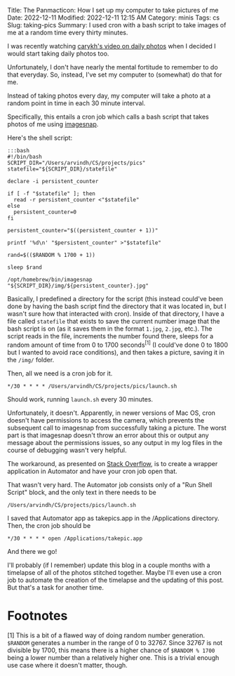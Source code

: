 Title: The Panmacticon: How I set up my computer to take pictures of me
Date: 2022-12-11
Modified: 2022-12-11 12:15 AM
Category: minis
Tags: cs
Slug: taking-pics
Summary: I used cron with a bash script to take images of me at a random time every thirty minutes.

I was recently watching [carykh's video on daily photos](https://www.youtube.com/watch?v=H4ukudIrLxQ) when I decided I would start taking daily photos too.

Unfortunately, I don't have nearly the mental fortitude to remember to do that everyday. So, instead, I've set my computer to (somewhat) do that for me.

Instead of taking photos every day, my computer will take a photo at a random point in time in each 30 minute interval.

Specifically, this entails a cron job which calls a bash script that takes photos of me using [imagesnap](https://github.com/rharder/imagesnap).

Here's the shell script:

    :::bash
    #!/bin/bash
    SCRIPT_DIR="/Users/arvindh/CS/projects/pics"
    statefile="${SCRIPT_DIR}/statefile"

    declare -i persistent_counter

    if [ -f "$statefile" ]; then
      read -r persistent_counter <"$statefile"
    else
      persistent_counter=0
    fi

    persistent_counter="$((persistent_counter + 1))"

    printf '%d\n' "$persistent_counter" >"$statefile"

    rand=$(($RANDOM % 1700 + 1))

    sleep $rand

    /opt/homebrew/bin/imagesnap "${SCRIPT_DIR}/img/${persistent_counter}.jpg"

Basically, I predefined a directory for the script (this instead could've been done by having the bash script find the directory that it was located in, but I wasn't sure how that interacted with cron). Inside of that directory, I have a file called `statefile` that exists to save the current number image that the bash script is on (as it saves them in the format `1.jpg`, `2.jpg`, etc.). The script reads in the file, increments the number found there, sleeps for a random amount of time from 0 to 1700 seconds<sup>[1]</sup> (I could've done 0 to 1800 but I wanted to avoid race conditions), and then takes a picture, saving it in the `/img/` folder.

Then, all we need is a cron job for it. 

    */30 * * * * /Users/arvindh/CS/projects/pics/launch.sh
    
Should work, running `launch.sh` every 30 minutes. 

Unfortunately, it doesn't. Apparently, in newer versions of Mac OS, cron doesn't have permissions to access the camera, which prevents the subsequent call to imagesnap from successfully taking a picture. The worst part is that imagesnap doesn't throw an error about this or output any message about the permissions issues, so any output in my log files in the course of debugging wasn't very helpful.

The workaround, as presented on [Stack Overflow](https://stackoverflow.com/a/52878770/20503988), is to create a wrapper application in Automator and have your cron job open that.

That wasn't very hard. The Automator job consists only of a "Run Shell Script" block, and the only text in there needs to be 

    /Users/arvindh/CS/projects/pics/launch.sh

I saved that Automator app as takepics.app in the /Applications directory. Then, the cron job should be

    */30 * * * * open /Applications/takepic.app

And there we go!

I'll probably (if I remember) update this blog in a couple months with a timelapse of all of the photos stitched together. Maybe I'll even use a cron job to automate the creation of the timelapse and the updating of this post. But that's a task for another time.

# Footnotes

[1] This is a bit of a flawed way of doing random number generation. `$RANDOM` generates a number in the range of 0 to 32767. Since 32767 is not divisible by 1700, this means there is a higher chance of `$RANDOM % 1700` being a lower number than a relatively higher one. This is a trivial enough use case where it doesn't matter, though.